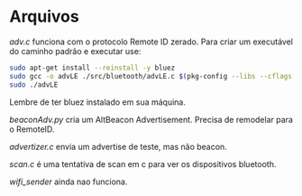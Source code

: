 # Arquivos

*adv.c* funciona com o protocolo Remote ID zerado. Para criar um executável do caminho padrão e executar use:
```bash
sudo apt-get install --reinstall -y bluez
sudo gcc -o advLE ./src/bluetooth/advLE.c $(pkg-config --libs --cflags bluez libgps) -lm
sudo ./advLE
```
Lembre de ter bluez instalado em sua máquina.


*beaconAdv.py* cria um AltBeacon Advertisement. Precisa de remodelar para o RemoteID.

*advertizer.c* envia um advertise de teste, mas não beacon.

*scan.c* é uma tentativa de scan em c para ver os dispositivos bluetooth.

*wifi_sender* ainda nao funciona.

